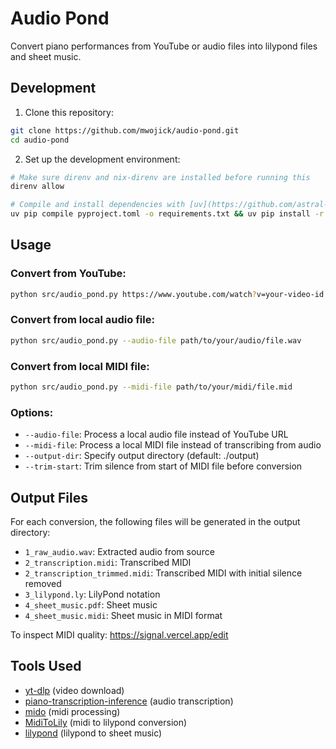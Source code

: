 # Audio Pond

Convert piano performances from YouTube or audio files into lilypond files and sheet music.

## Development

1. Clone this repository:

```bash
git clone https://github.com/mwojick/audio-pond.git
cd audio-pond
```

2. Set up the development environment:

```bash
# Make sure direnv and nix-direnv are installed before running this
direnv allow

# Compile and install dependencies with [uv](https://github.com/astral-sh/uv)
uv pip compile pyproject.toml -o requirements.txt && uv pip install -r requirements.txt
```

## Usage

### Convert from YouTube:

```bash
python src/audio_pond.py https://www.youtube.com/watch?v=your-video-id
```

### Convert from local audio file:

```bash
python src/audio_pond.py --audio-file path/to/your/audio/file.wav
```

### Convert from local MIDI file:

```bash
python src/audio_pond.py --midi-file path/to/your/midi/file.mid
```

### Options:

- `--audio-file`: Process a local audio file instead of YouTube URL
- `--midi-file`: Process a local MIDI file instead of transcribing from audio
- `--output-dir`: Specify output directory (default: ./output)
- `--trim-start`: Trim silence from start of MIDI file before conversion

## Output Files

For each conversion, the following files will be generated in the output directory:

- `1_raw_audio.wav`: Extracted audio from source
- `2_transcription.midi`: Transcribed MIDI
- `2_transcription_trimmed.midi`: Transcribed MIDI with initial silence removed
- `3_lilypond.ly`: LilyPond notation
- `4_sheet_music.pdf`: Sheet music
- `4_sheet_music.midi`: Sheet music in MIDI format

To inspect MIDI quality: https://signal.vercel.app/edit

## Tools Used

- [yt-dlp](https://github.com/yt-dlp/yt-dlp) (video download)
- [piano-transcription-inference](https://github.com/qiuqiangkong/piano_transcription_inference) (audio transcription)
- [mido](https://github.com/mido/mido) (midi processing)
- [MidiToLily](https://github.com/victimofleisure/MidiToLily) (midi to lilypond conversion)
- [lilypond](https://lilypond.org/) (lilypond to sheet music)
